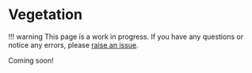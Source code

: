 # Vegetation

!!! warning
    This page is a work in progress. If you have any questions or notice any errors, please [raise an issue](https://github.com/TUM-PIK-ESM/Terra.jl/issues).

Coming soon!
